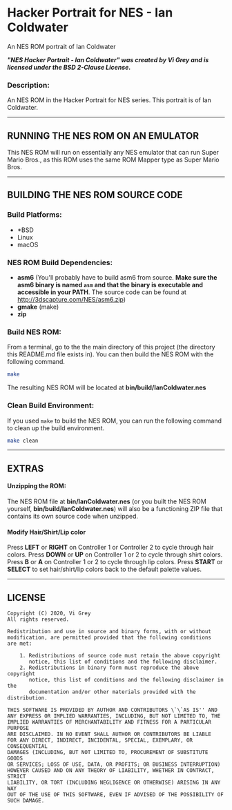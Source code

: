 # Hacker Portrait for NES - Ian Coldwater

An NES ROM portrait of Ian Coldwater

**_"NES Hacker Portrait - Ian Coldwater" was created by Vi Grey and is licensed under the BSD 2-Clause License._**

### Description:
An NES ROM in the Hacker Portrait for NES series.  This portrait is of Ian Coldwater.

------
## **RUNNING THE NES ROM ON AN EMULATOR**

This NES ROM will run on essentially any NES emulator that can run Super Mario Bros., as this ROM uses the same ROM Mapper type as Super Mario Bros.  


------
## **BUILDING THE NES ROM SOURCE CODE**

### Build Platforms:
- \*BSD
- Linux
- macOS

### NES ROM Build Dependencies:
- **asm6** (You'll probably have to build asm6 from source.  **Make sure the asm6 binary is named `asm` and that the binary is executable and accessible in your PATH**. The source code can be found at http://3dscapture.com/NES/asm6.zip)
- **gmake** (make)
- **zip**

### Build NES ROM:
From a terminal, go to the the main directory of this project (the directory this README.md file exists in).  You can then build the NES ROM with the following command.

```sh
make
```

The resulting NES ROM will be located at **bin/build/IanColdwater.nes**

### Clean Build Environment:
If you used `make` to build the NES ROM, you can run the following command to clean up the build environment.
```sh
make clean
```
------
## **EXTRAS**
#### Unzipping the ROM:
The NES ROM file at **bin/IanColdwater.nes** (or you built the NES ROM yourself, **bin/build/IanColdwater.nes**) will also be a functioning ZIP file that contains its own source code when unzipped.

#### Modify Hair/Shirt/Lip color
Press **LEFT** or **RIGHT** on Controller 1 or Controller 2 to cycle through hair colors.  Press **DOWN** or **UP** on Controller 1 or 2 to cycle through shirt colors.  Press **B** or **A** on Controller 1 or 2 to cycle through lip colors.  Press **START** or **SELECT** to set hair/shirt/lip colors back to the default palette values.

------
## **LICENSE**
```
Copyright (C) 2020, Vi Grey
All rights reserved.

Redistribution and use in source and binary forms, with or without
modification, are permitted provided that the following conditions
are met:

    1. Redistributions of source code must retain the above copyright
       notice, this list of conditions and the following disclaimer.
    2. Redistributions in binary form must reproduce the above copyright
       notice, this list of conditions and the following disclaimer in the
       documentation and/or other materials provided with the distribution.

THIS SOFTWARE IS PROVIDED BY AUTHOR AND CONTRIBUTORS \`\`AS IS'' AND
ANY EXPRESS OR IMPLIED WARRANTIES, INCLUDING, BUT NOT LIMITED TO, THE
IMPLIED WARRANTIES OF MERCHANTABILITY AND FITNESS FOR A PARTICULAR PURPOSE
ARE DISCLAIMED. IN NO EVENT SHALL AUTHOR OR CONTRIBUTORS BE LIABLE
FOR ANY DIRECT, INDIRECT, INCIDENTAL, SPECIAL, EXEMPLARY, OR CONSEQUENTIAL
DAMAGES (INCLUDING, BUT NOT LIMITED TO, PROCUREMENT OF SUBSTITUTE GOODS
OR SERVICES; LOSS OF USE, DATA, OR PROFITS; OR BUSINESS INTERRUPTION)
HOWEVER CAUSED AND ON ANY THEORY OF LIABILITY, WHETHER IN CONTRACT, STRICT
LIABILITY, OR TORT (INCLUDING NEGLIGENCE OR OTHERWISE) ARISING IN ANY WAY
OUT OF THE USE OF THIS SOFTWARE, EVEN IF ADVISED OF THE POSSIBILITY OF
SUCH DAMAGE.
```
